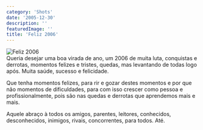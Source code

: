 ```yaml
---
category: 'Shots'
date: '2005-12-30'
description: ''
featuredImage: ''
title: 'Feliz 2006'
---
```


![Feliz 2006](/assets/images/posts/feliz2006.jpg 'Feliz 2006 para todos!')  
Queria desejar uma boa virada de ano, um 2006 de muita luta, conquistas e derrotas, momentos felizes e tristes, quedas, mas levantando de todas logo após. Muita saúde, sucesso e felicidade.

Que tenha momentos felizes, para rir e gozar destes momentos e por que não momentos de dificuldades, para com isso crescer como pessoa e profissionalmente, pois são nas quedas e derrotas que aprendemos mais e mais.

Aquele abraço à todos os amigos, parentes, leitores, conhecidos, desconhecidos, inimigos, rivais, concorrentes, para todos. Até.
